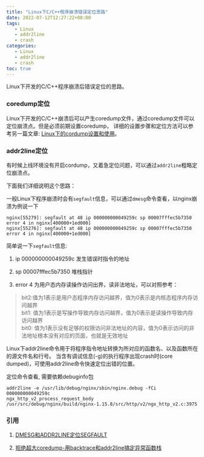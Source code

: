 ```yaml
---
title: "Linux下C/C++程序崩溃错误定位思路"
date: 2022-07-12T12:27:22+08:00
tags:
   - Linux
   - addr2line 
   - crash
categories:
   - Linux
   - addr2line 
   - crash
toc: true
---
```


Linux下开发的C/C++程序崩溃后错误定位的思路。

### coredump定位
Linux下开发的C/C++崩溃后可以产生coredump文件，通过coredump文件可以定位崩溃点。但是必须前期设置coredump，
详细的设置步骤和定位方法可以参考另一篇文章: [Linux下的cordump设置和使用](https://lizj3624.github.io/post/cordump/)。

### addr2line定位
有时候上线环境没有开启cordump，又着急定位问题，可以通过`addr2line`粗略定位崩溃点。

下面我们详细说明这个思路：

一般Linux下程序崩溃时会有`segfault`信息，可以通过`dmesg`命令查看，以nginx崩溃为例说一下
```shell
nginx[55279]: segfault at 48 ip 000000000049259c sp 00007fffec5b7350 error 4 in nginx[400000+1ed000]
nginx[55276]: segfault at 48 ip 000000000049259c sp 00007fffec5b7350 error 4 in nginx[400000+1ed000]
```
简单说一下`segfault`信息:
1. ip 000000000049259c 发生错误时指令的地址

2. sp 00007fffec5b7350 堆栈指针 

3. error 4 为用户态内存读操作访问出界，读非法地址，可以对照参考：
> bit2:值为1表示是用户态程序内存访问越界，值为0表示是内核态程序内存访问越界   
> bit1: 值为1表示是写操作导致内存访问越界，值为0表示是读操作导致内存访问越界    
> bit0: 值为1表示没有足够的权限访问非法地址的内容，值为0表示访问的非法地址根本没有对应的页面，也就是无效地址

Linux下addr2line命令用于将程序指令地址转换为所对应的函数名、以及函数所在的源文件名和行号。
当含有调试信息(-g)的执行程序出现crash时(core dumped)，可使用addr2line命令快速定位出错的位置。

定位命令查看, 需要依赖debuginfo包
```shell
addr2line -e /usr/lib/debug/nginx/sbin/nginx.debug -fCi 000000000049259c
ngx_http_v2_process_request_body
/usr/src/debug/nginx/build/nginx-1.15.8/src/http/v2/ngx_http_v2.c:3975
```

### 引用
1. [DMESG和ADDR2LINE定位SEGFAULT](https://www.cnblogs.com/qhbk/p/7666324.html)

2. [拒绝超大coredump-用backtrace和addr2line搞定异常函数栈](https://zhuanlan.zhihu.com/p/31630417)
